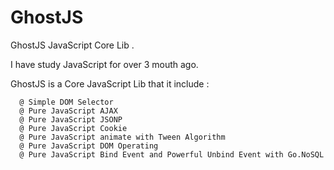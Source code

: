 GhostJS
=======

GhostJS JavaScript Core Lib . 

I have study JavaScript for over 3 mouth ago.


GhostJS is a Core JavaScript Lib that it include :
      
      @ Simple DOM Selector
      @ Pure JavaScript AJAX 
      @ Pure JavaScript JSONP
      @ Pure JavaScript Cookie
      @ Pure JavaScript animate with Tween Algorithm
      @ Pure JavaScript DOM Operating
      @ Pure JavaScript Bind Event and Powerful Unbind Event with Go.NoSQL
      
